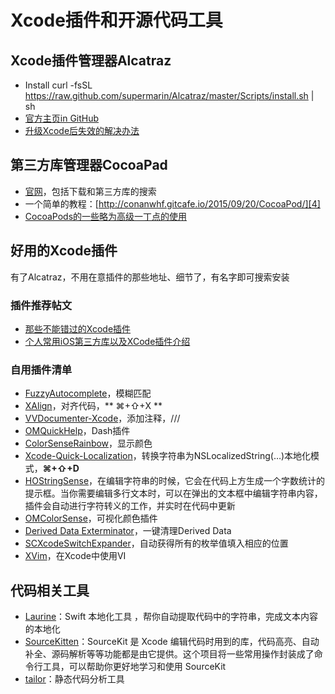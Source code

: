 # Xcode插件和开源代码工具

## Xcode插件管理器Alcatraz
- Install
	curl -fsSL https://raw.github.com/supermarin/Alcatraz/master/Scripts/install.sh | sh
- [官方主页in GitHub][1]
 - [升级Xcode后失效的解决办法][2]

## 第三方库管理器CocoaPad
- [官网][3]，包括下载和第三方库的搜索
- 一个简单的教程：[http://conanwhf.gitcafe.io/2015/09/20/CocoaPod/][4]
- [CocoaPods的一些略为高级一丁点的使用][5]

## 好用的Xcode插件
有了Alcatraz，不用在意插件的那些地址、细节了，有名字即可搜索安装
### 插件推荐帖文
- [那些不能错过的Xcode插件][6]
- [个人常用iOS第三方库以及XCode插件介绍][7]

### 自用插件清单
- [FuzzyAutocomplete][8]，模糊匹配
- [XAlign][9]，对齐代码，** ⌘+⇧+X **
- [VVDocumenter-Xcode][10]，添加注释，///
- [OMQuickHelp][11]，Dash插件　
- [ColorSenseRainbow][12]，显示颜色
- [Xcode-Quick-Localization][13]，转换字符串为NSLocalizedString(…)本地化模式，**⌘+⇧+D**
- [HOStringSense][14]，在编辑字符串的时候，它会在代码上方生成一个字数统计的提示框。当你需要编辑多行文本时，可以在弹出的文本框中编辑字符串内容，插件会自动进行字符转义的工作，并实时在代码中更新
- [OMColorSense][15]，可视化颜色插件
- [Derived Data Exterminator][16]，一键清理Derived Data
- [SCXcodeSwitchExpander][17]，自动获得所有的枚举值填入相应的位置
- [XVim][18]，在Xcode中使用VI

## 代码相关工具
- [Laurine][19]：Swift 本地化工具 ，帮你自动提取代码中的字符串，完成文本内容的本地化
- [SourceKitten][20]：SourceKit 是 Xcode 编辑代码时用到的库，代码高亮、自动补全、源码解析等等功能都是由它提供。这个项目将一些常用操作封装成了命令行工具，可以帮助你更好地学习和使用 SourceKit
- [tailor][21]：静态代码分析工具

[1]:	https://github.com/supermarin/Alcatraz
[2]:	http://conanwhf.gitcafe.io/2015/11/05/Alcatraz/
[3]:	https://cocoapods.org
[4]:	http://conanwhf.gitcafe.io/2015/09/20/CocoaPod/
[5]:	http://supermao.cn/cocoapodsde-xie-lue-wei-gao-ji-ding-dian-de-shi-yong/
[6]:	http://www.cocoachina.com/industry/20130918/7022.html
[7]:	http://adad184.com/2015/07/08/my-favorite-libraries-and-plugins/#Xcode%E6%8F%92%E4%BB%B6
[8]:	https://github.com/FuzzyAutocomplete/FuzzyAutocompletePlugin
[9]:	https://github.com/qfish/XAlign
[10]:	https://github.com/onevcat/VVDocumenter-Xcode
[11]:	https://github.com/omz/Dash-Plugin-for-Xcode
[12]:	https://github.com/NorthernRealities/ColorSenseRainbow "ColorSenseRainbow"
[13]:	https://github.com/nanaimostudio/Xcode-Quick-Localization "Xcode-Quick-Localization"
[14]:	https://github.com/holtwick/HOStringSense-for-Xcode "HOStringSense"
[15]:	https://github.com/omz/ColorSense-for-Xcode "OMColorSense"
[16]:	https://github.com/kattrali/deriveddata-exterminator "8.Derived Data Exterminator"
[17]:	https://github.com/stefanceriu/SCXcodeSwitchExpander "4.SCXcodeSwitchExpander"
[18]:	https://github.com/XVimProject/XVim "XVim"
[19]:	https://github.com/JiriTrecak/Laurine "Laurine"
[20]:	https://github.com/jpsim/SourceKitten "SourceKitten"
[21]:	https://github.com/sleekbyte/tailor "tailor"